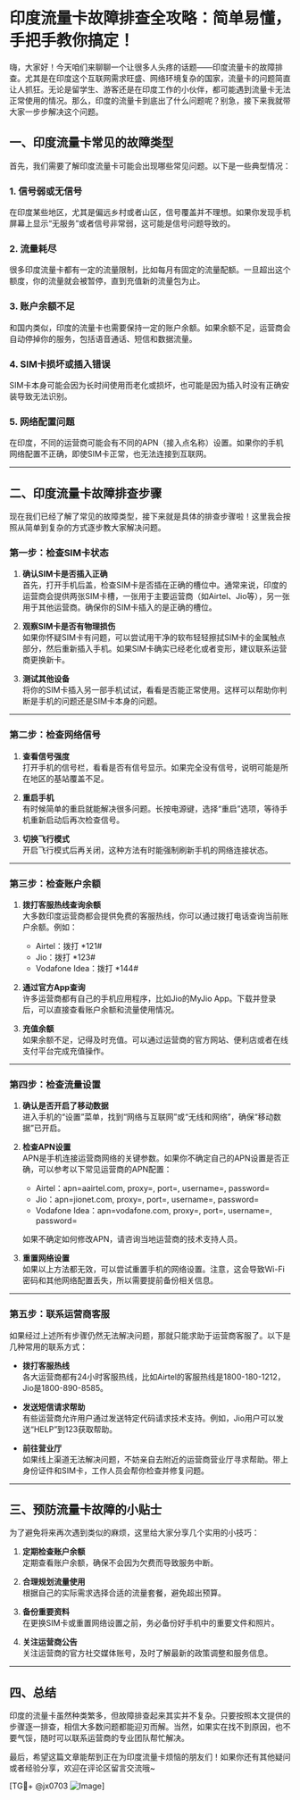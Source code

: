 # 印度流量卡故障排查全攻略：简单易懂，手把手教你搞定！

嗨，大家好！今天咱们来聊聊一个让很多人头疼的话题——印度流量卡的故障排查。尤其是在印度这个互联网需求旺盛、网络环境复杂的国家，流量卡的问题简直让人抓狂。无论是留学生、游客还是在印度工作的小伙伴，都可能遇到流量卡无法正常使用的情况。那么，印度的流量卡到底出了什么问题呢？别急，接下来我就带大家一步步解决这个问题。

## 一、印度流量卡常见的故障类型

首先，我们需要了解印度流量卡可能会出现哪些常见问题。以下是一些典型情况：

### 1. **信号弱或无信号**
   在印度某些地区，尤其是偏远乡村或者山区，信号覆盖并不理想。如果你发现手机屏幕上显示“无服务”或者信号非常弱，这可能是信号问题导致的。

### 2. **流量耗尽**
   很多印度流量卡都有一定的流量限制，比如每月有固定的流量配额。一旦超出这个额度，你的流量就会被暂停，直到充值新的流量包为止。

### 3. **账户余额不足**
   和国内类似，印度的流量卡也需要保持一定的账户余额。如果余额不足，运营商会自动停掉你的服务，包括语音通话、短信和数据流量。

### 4. **SIM卡损坏或插入错误**
   SIM卡本身可能会因为长时间使用而老化或损坏，也可能是因为插入时没有正确安装导致无法识别。

### 5. **网络配置问题**
   在印度，不同的运营商可能会有不同的APN（接入点名称）设置。如果你的手机网络配置不正确，即使SIM卡正常，也无法连接到互联网。

---

## 二、印度流量卡故障排查步骤

现在我们已经了解了常见的故障类型，接下来就是具体的排查步骤啦！这里我会按照从简单到复杂的方式逐步教大家解决问题。

### 第一步：检查SIM卡状态

1. **确认SIM卡是否插入正确**  
   首先，打开手机后盖，检查SIM卡是否插在正确的槽位中。通常来说，印度的运营商会提供两张SIM卡槽，一张用于主要运营商（如Airtel、Jio等），另一张用于其他运营商。确保你的SIM卡插入的是正确的槽位。

2. **观察SIM卡是否有物理损伤**  
   如果你怀疑SIM卡有问题，可以尝试用干净的软布轻轻擦拭SIM卡的金属触点部分，然后重新插入手机。如果SIM卡确实已经老化或者变形，建议联系运营商更换新卡。

3. **测试其他设备**  
   将你的SIM卡插入另一部手机试试，看看是否能正常使用。这样可以帮助你判断是手机的问题还是SIM卡本身的问题。

---

### 第二步：检查网络信号

1. **查看信号强度**  
   打开手机的信号栏，看看是否有信号显示。如果完全没有信号，说明可能是所在地区的基站覆盖不足。

2. **重启手机**  
   有时候简单的重启就能解决很多问题。长按电源键，选择“重启”选项，等待手机重新启动后再次检查信号。

3. **切换飞行模式**  
   开启飞行模式后再关闭，这种方法有时能强制刷新手机的网络连接状态。

---

### 第三步：检查账户余额

1. **拨打客服热线查询余额**  
   大多数印度运营商都会提供免费的客服热线，你可以通过拨打电话查询当前账户余额。例如：
   - Airtel：拨打 *121#
   - Jio：拨打 *123#
   - Vodafone Idea：拨打 *144#

2. **通过官方App查询**  
   许多运营商都有自己的手机应用程序，比如Jio的MyJio App。下载并登录后，可以直接查看账户余额和流量使用情况。

3. **充值余额**  
   如果余额不足，记得及时充值。可以通过运营商的官方网站、便利店或者在线支付平台完成充值操作。

---

### 第四步：检查流量设置

1. **确认是否开启了移动数据**  
   进入手机的“设置”菜单，找到“网络与互联网”或“无线和网络”，确保“移动数据”已开启。

2. **检查APN设置**  
   APN是手机连接运营商网络的关键参数。如果你不确定自己的APN设置是否正确，可以参考以下常见运营商的APN配置：
   - Airtel：apn=aairtel.com, proxy=, port=, username=, password=
   - Jio：apn=jionet.com, proxy=, port=, username=, password=
   - Vodafone Idea：apn=vodafone.com, proxy=, port=, username=, password=

   如果不确定如何修改APN，请咨询当地运营商的技术支持人员。

3. **重置网络设置**  
   如果以上方法都无效，可以尝试重置手机的网络设置。注意，这会导致Wi-Fi密码和其他网络配置丢失，所以需要提前备份相关信息。

---

### 第五步：联系运营商客服

如果经过上述所有步骤仍然无法解决问题，那就只能求助于运营商客服了。以下是几种常用的联系方式：

- **拨打客服热线**  
  各大运营商都有24小时客服热线，比如Airtel的客服热线是1800-180-1212，Jio是1800-890-8585。

- **发送短信请求帮助**  
  有些运营商允许用户通过发送特定代码请求技术支持。例如，Jio用户可以发送“HELP”到123获取帮助。

- **前往营业厅**  
  如果线上渠道无法解决问题，不妨亲自去附近的运营商营业厅寻求帮助。带上身份证件和SIM卡，工作人员会帮你检查并修复问题。

---

## 三、预防流量卡故障的小贴士

为了避免将来再次遇到类似的麻烦，这里给大家分享几个实用的小技巧：

1. **定期检查账户余额**  
   定期查看账户余额，确保不会因为欠费而导致服务中断。

2. **合理规划流量使用**  
   根据自己的实际需求选择合适的流量套餐，避免超出预算。

3. **备份重要资料**  
   在更换SIM卡或重置网络设置之前，务必备份好手机中的重要文件和照片。

4. **关注运营商公告**  
   关注运营商的官方社交媒体账号，及时了解最新的政策调整和服务信息。

---

## 四、总结

印度的流量卡虽然种类繁多，但故障排查起来其实并不复杂。只要按照本文提供的步骤逐一排查，相信大多数问题都能迎刃而解。当然，如果实在找不到原因，也不要气馁，随时可以联系运营商的专业团队帮忙解决。

最后，希望这篇文章能帮到正在为印度流量卡烦恼的朋友们！如果你还有其他疑问或者经验分享，欢迎在评论区留言交流哦~

[TG💪+ @jx0703 ![Image](https://github.com/user-attachments/assets/dbca1d08-cadb-493c-b0ec-ad6f7a83f270)]